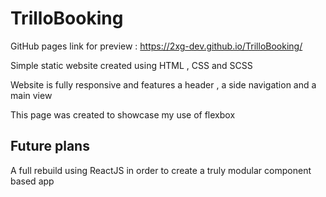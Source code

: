 # TrilloBooking

GitHub pages link for preview : https://2xg-dev.github.io/TrilloBooking/

Simple static website created using HTML , CSS and SCSS

Website is fully responsive and features a header , a side navigation and a main view

This page was created to showcase my use of flexbox

## Future plans

A full rebuild using ReactJS in order to create a truly modular component based app
